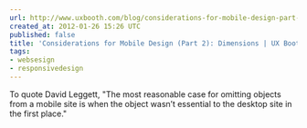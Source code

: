 ```yaml
---
url: http://www.uxbooth.com/blog/considerations-for-mobile-design-part-2-dimensions/
created_at: 2012-01-26 15:26 UTC
published: false
title: 'Considerations for Mobile Design (Part 2): Dimensions | UX Booth'
tags:
- websesign
- responsivedesign
---
```


To quote David Leggett, "The most reasonable case for omitting objects from a mobile site is when the object wasn’t essential to the desktop site in the first place."

